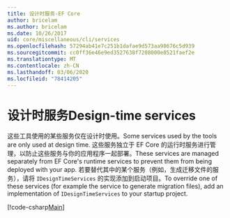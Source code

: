 ```yaml
---
title: 设计时服务-EF Core
author: bricelam
ms.author: bricelam
ms.date: 10/26/2017
uid: core/miscellaneous/cli/services
ms.openlocfilehash: 57294ab41e7c251b1dafae9d573aa98676c5d939
ms.sourcegitcommit: cc0ff36e46e9ed3527638f7208000e8521faef2e
ms.translationtype: MT
ms.contentlocale: zh-CN
ms.lasthandoff: 03/06/2020
ms.locfileid: "78414205"
---
```

# <a name="design-time-services"></a><span data-ttu-id="a36a7-102">设计时服务</span><span class="sxs-lookup"><span data-stu-id="a36a7-102">Design-time services</span></span>

<span data-ttu-id="a36a7-103">这些工具使用的某些服务仅在设计时使用。</span><span class="sxs-lookup"><span data-stu-id="a36a7-103">Some services used by the tools are only used at design time.</span></span> <span data-ttu-id="a36a7-104">这些服务独立于 EF Core 的运行时服务进行管理，以防止这些服务与你的应用程序一起部署。</span><span class="sxs-lookup"><span data-stu-id="a36a7-104">These services are managed separately from EF Core's runtime services to prevent them from being deployed with your app.</span></span> <span data-ttu-id="a36a7-105">若要替代其中的某个服务（例如，生成迁移文件的服务），请将 `IDesignTimeServices` 的实现添加到启动项目。</span><span class="sxs-lookup"><span data-stu-id="a36a7-105">To override one of these services (for example the service to generate migration files), add an implementation of `IDesignTimeServices` to your startup project.</span></span>

[!code-csharp[Main](../../../../samples/core/Miscellaneous/CommandLine/DesignTimeServices.cs)]
